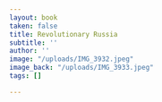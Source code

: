 ```yaml
---
layout: book
taken: false
title: Revolutionary Russia
subtitle: ''
author: ''
image: "/uploads/IMG_3932.jpeg"
image_back: "/uploads/IMG_3933.jpeg"
tags: []

---
```

